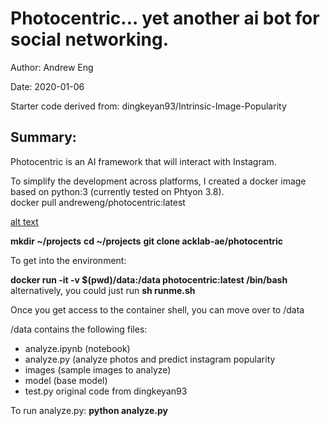 # Photocentric... yet another ai bot for social networking.

Author: Andrew Eng

Date: 2020-01-06

Starter code derived from: dingkeyan93/Intrinsic-Image-Popularity


## Summary:
Photocentric is an AI framework that will interact with Instagram.  

To simplify the development across platforms, I created a docker image based on python:3 (currently tested on Phtyon 3.8).  
docker pull andreweng/photocentric:latest

[alt text](https://github.com/acklab-ae/photocentric/images/sample.png "Sample Image")

**mkdir ~/projects**
**cd ~/projects**
**git clone acklab-ae/photocentric**

To get into the environment:

**docker run -it -v $(pwd)/data:/data photocentric:latest /bin/bash**
alternatively, you could just run **sh runme.sh**

Once you get access to the container shell, you can move over to /data

/data contains the following files:

- analyze.ipynb (notebook)
- analyze.py (analyze photos and predict instagram popularity
- images (sample images to analyze)
- model (base model)
- test.py original code from dingkeyan93

To run analyze.py:
  **python analyze.py <image folder to analyze>**



